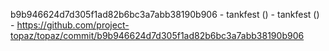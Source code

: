 b9b946624d7d305f1ad82b6bc3a7abb38190b906 - tankfest () - tankfest () - https://github.com/project-topaz/topaz/commit/b9b946624d7d305f1ad82b6bc3a7abb38190b906
